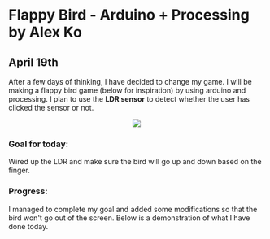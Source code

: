 # Flappy Bird - Arduino + Processing by Alex Ko 
## April 19th 
After a few days of thinking, I have decided to change my game. I will be making a flappy bird game (below for inspiration) by using arduino and processing. I plan to use the __LDR sensor__ to detect whether the user has clicked the sensor or not. 
<p align="center">
  <img src="https://github.com/fyk211/Intro-to-IM/blob/main/Final%20Project/inspo.png?raw=true">
</p>

### Goal for today: 
Wired up the LDR and make sure the bird will go up and down based on the finger. 
### Progress: 
I managed to complete my goal and added some modifications so that the bird won't go out of the screen. Below is a demonstration of what I have done today. 
